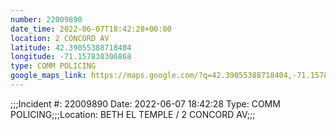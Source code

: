 ```yaml
---
number: 22009890
date_time: 2022-06-07T18:42:28+00:00
location: 2 CONCORD AV
latitude: 42.39055388718404
longitude: -71.157830306868
type: COMM POLICING
google_maps_link: https://maps.google.com/?q=42.39055388718404,-71.157830306868
---
```


;;;Incident #: 22009890  Date: 2022-06-07 18:42:28   Type: COMM POLICING;;;Location: BETH EL TEMPLE / 2 CONCORD AV;;;
